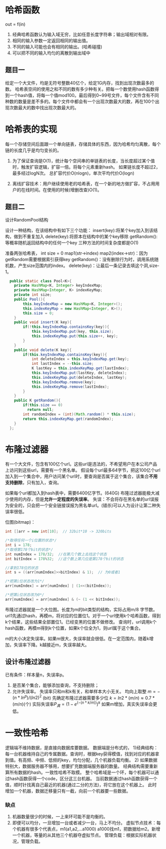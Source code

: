 # 哈希函数
out = f(in)
1. 经典哈希函数认为输入域无穷，比如任意长度字符串；输出域相对有限。
2. 相同的输入参数一定返回相同的输出值。
3. 不同的输入可能也会有相同的输出。(哈希碰撞)
4. 可以把不同的输入均匀的离散到输出域中
## 题目一
给定一个大文件，均是无符号整数40亿个，给定1G内存，找到出现次数最多的数。
哈希表空间的使用之和不同的数有多少种有关。把每一个数使用hash函数得到一个hash值，将每一个值mod100。最后得到0~99号文件，每个文件含有不同种数的数量是差不多的。每个文件中都会有一个出现次数最大的数，再在100个出现次数最大的数中找出现次数最大的。

# 哈希表的实现

每一个存储空间后面跟一个单向链表，存储具体的东西，因为哈希均匀离散，每个链的长度几乎是均匀变长的。

1. 为了保证查询是O(1)，统计每个空间串的单链表的长度，当长度超过某个值时，触发扩容逻辑，扩容一倍。将每个元素重新hash。
如果链长度不超过2，最多经过logN次。
总扩容代价O(nlogn)，单次平均代价O(logn)

2. 离线扩容技术：用户继续使用老的哈希表，在一个新的地方做扩容，不占用用户的在线时间。在使用的时候(增删改查)O(1)。

## 题目二

设计RandomPool结构

设计一种结构，在该结构中有如下三个功能：
insert(key):将某个key加入到该结构，做到不重复加入
delete(key):将原本在结构中的某个key移除
getRandom():等概率随机返回结构中的任何一个key
三种方法的时间复杂度都是O(1)

准备两张哈希表，
int size = 0
map1(str->index)
map2(index->str)：因为getRandom需要根据索引获得key
getRandom()：没有删除行为时，调用系统随机数，产生size范围内的index。
delete(key)：让最后一条记录去填这个洞,size-1。
```java
  public static class Pool<K>{
    private HashMap<K, Integer> keyIndexMap;
    private HashMap<Integer, K> indexKeyMap;
    private int size;
    public Pool(){
        this.keyIndexMap = new HashMap<K, Integer>();
        this.indexKeyMap = new HashMap<Integer, K>();
        this.size = 0;
    }
    public void insert(K key){
        if(!this.keyIndexMap.containsKey(key)){
            this.keyIndexMap.put(key, this.size);
            this.indexKeyMap.put(this.size++, key);
        }
    }
    public void delete(K key){
        if(this.keyIndexMap.containsKey(key)){
            int deleteIndex = this.keyIndexMap.get(key);
            int lastIndex = --this.size;
            K lastKey = this.indexKeyMap.get(lastIndex);
            this.keyIndexMap.put(lastKey, deleteIndex);
            this.indexKeyMap.put(deleteIndex, lastKey);
            this.keyIndexMap.remove(key);
            this.indexKeyMap.remove(lastIndex);
        }
    }
    public K getRandom(){
        if(this.size == 0)
          return null;
        int randomIndex = (int)(Math.random() * this.size);
        return this.indexKeyMap.get(randomIndex);
    }
  };
```
# 布隆过滤器
有一个大文件，包含有100亿个url。这些url是违法的，不希望用户在本公司产品上访问到这些url，需要有一个黑名单。
假设每个url最多64字节，把这100亿个url加入到一个集合中，用户访问某个url时，要查询是否属于这个集合，该集合**不用支持删除**，只有加入，查询。

如果每个url都加入到hash表中，需要6400亿字节。(640G)
布隆过滤器能极大减少使用的内存，但是**允许一定程度的失误率**。
失误：不会将存在黑名单的url误报为安全的，只会把一个安全链接误报为黑名单url。(错杀)可以人为设计让第二种失误率很低。

位图(bitmap)：
```java
int []arr = new int[10];  // 32bit*10 -> 320bits

/*取得任何一个i位置的状态*/
int i = 178;  
/*取得第178个bit的状态*/
int numIndex = 178/32;  //在第几个数上去找这个状态
int bitIndex = 178%32;  //这个数上第几位是第178个bit的状态

//拿到178位的状态
int s = ((arr[numIndex]>>bitIndex) & 1);  // 为0或者1

/*把第i位状态改为1*/
arr[numIndex] = arr[numIndex] | (1<<(bitIndex));

/*把第i位状态改为0*/
arr[numIndex] = arr[numIndex] & (~ (1 << bitIndex));
```
布隆过滤器就是一个大位图。长度为m的bit类型的结构，实际占用m/8 字节数。
url1先通过hash，再模m，将对应的位置位1。对于一个url使用k个哈希函数，得到k个结果，这些结果全部置位1。已经变黑的位置不做修改。
查询时，url调用k个hash函数，再模m得到k个位置，如果k个位全为1，则url属于这个集合。

m的大小决定失误率。如果m很大，失误率就会很低。在一定范围内，随着k增加，失误率下降。k越接近m，失误率越大。

## 设计布隆过滤器
已有条件：样本量n，失误率p。
1) 是否某个集合，能够添加查询，不支持删除；
2) 允许失误率。
失误率只和m和k有关，和单样本大小无关。
均向上取整
$m = -(n* ln^p)/(ln2)^2$ (bit) 先确定布隆过滤器需要多少位
$k = ln2 * (m/n)≈ 0.7*(m/n)$(个)
实际失误率$P_真 = (1 - e^(-(n*k/m)))^k$
如果m增加，真实失误率会更低。

# 一致性哈希

逻辑端不维持数据，是直接向数据库要数据。
数据端是分布式的，
1)经典结构： 每一台机器维持自己的专属数据。查询时，根据key获得模值，找到对应的机器拿到值。有高频、中频、低频的key，均匀分配，几个机器负载均衡。
2) 如果数据特别大，数据服务器不够用，想要扩充数据端服务器的数量。
经典结构需要重新算所有数据的hash。一致性哈希不取模。
整个哈希域是一个环，每个机器可以通过hash函数获得一个code，区分这三台机器。
当前数据通过hash函数获得一个值，顺时针找离自己最近的机器(通过二分的方法)，将它放在这个机器上。
此时增加一个机器，数据迁移量只有一截，向前一个机器要一些数据。
### 缺点
1. 机器数量很少的时候，一上来环可能不是均衡的。
2. 即便可以均分，一旦增加一台或者减少一台，马上不均分。
虚拟节点技术：每个机器有很多个代表点，m1(a1,a2,...a1000)
a1000找m1，把数据给m2。新增一个机器，等量的从其他三个机器夺虚拟节点。
管理负载：根据实际机器状况，管理负载。
